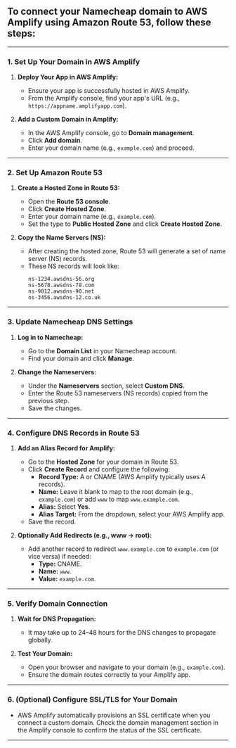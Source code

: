 ## To connect your Namecheap domain to AWS Amplify using Amazon Route 53, follow these steps:

---

### **1. Set Up Your Domain in AWS Amplify**

1. **Deploy Your App in AWS Amplify:**

   - Ensure your app is successfully hosted in AWS Amplify.
   - From the Amplify console, find your app's URL (e.g., `https://appname.amplifyapp.com`).

2. **Add a Custom Domain in Amplify:**
   - In the AWS Amplify console, go to **Domain management**.
   - Click **Add domain**.
   - Enter your domain name (e.g., `example.com`) and proceed.

---

### **2. Set Up Amazon Route 53**

1. **Create a Hosted Zone in Route 53:**

   - Open the **Route 53 console**.
   - Click **Create Hosted Zone**.
   - Enter your domain name (e.g., `example.com`).
   - Set the type to **Public Hosted Zone** and click **Create Hosted Zone**.

2. **Copy the Name Servers (NS):**
   - After creating the hosted zone, Route 53 will generate a set of name server (NS) records.
   - These NS records will look like:
     ```
     ns-1234.awsdns-56.org
     ns-5678.awsdns-78.com
     ns-9012.awsdns-90.net
     ns-3456.awsdns-12.co.uk
     ```

---

### **3. Update Namecheap DNS Settings**

1. **Log in to Namecheap:**

   - Go to the **Domain List** in your Namecheap account.
   - Find your domain and click **Manage**.

2. **Change the Nameservers:**
   - Under the **Nameservers** section, select **Custom DNS**.
   - Enter the Route 53 nameservers (NS records) copied from the previous step.
   - Save the changes.

---

### **4. Configure DNS Records in Route 53**

1. **Add an Alias Record for Amplify:**

   - Go to the **Hosted Zone** for your domain in Route 53.
   - Click **Create Record** and configure the following:
     - **Record Type:** A or CNAME (AWS Amplify typically uses A records).
     - **Name:** Leave it blank to map to the root domain (e.g., `example.com`) or add `www` to map `www.example.com`.
     - **Alias:** Select **Yes**.
     - **Alias Target:** From the dropdown, select your AWS Amplify app.
   - Save the record.

2. **Optionally Add Redirects (e.g., www → root):**
   - Add another record to redirect `www.example.com` to `example.com` (or vice versa) if needed:
     - **Type:** CNAME.
     - **Name:** `www`.
     - **Value:** `example.com`.

---

### **5. Verify Domain Connection**

1. **Wait for DNS Propagation:**

   - It may take up to 24–48 hours for the DNS changes to propagate globally.

2. **Test Your Domain:**
   - Open your browser and navigate to your domain (e.g., `example.com`).
   - Ensure the domain routes correctly to your Amplify app.

---

### **6. (Optional) Configure SSL/TLS for Your Domain**

- AWS Amplify automatically provisions an SSL certificate when you connect a custom domain. Check the domain management section in the Amplify console to confirm the status of the SSL certificate.

---

